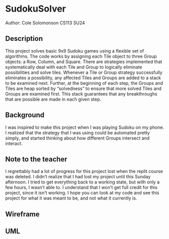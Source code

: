 # SudokuSolver
Author: Cole Solomonson
CS113 SU24

## Description
This project solves basic 9x9 Sudoku games using a flexible set of algorithms. The code works by assigning each Tile object to three Group objects: a Row, Column, and Square. There are strategies implemented that systematically deal with each Tile and Group to logically eliminate possibilities and solve tiles. Whenever a Tile or Group strategy successfully eliminates a possibility, any affected Tiles and Groups are added to a stack to be examined next. Further, at the beginning of each step, the Groups and Tiles are heap sorted by “solvedness” to ensure that more solved Tiles and Groups are examined first. This stack guarantees that any breakthroughs that are possible are made in each given step.
## Background
I was inspired to make this project when I was playing Sudoku on my phone. I realized that the strategy that I was using could be automated pretty simply, and started thinking about how different Groups intersect and interact. 
## Note to the teacher
I regrettably had a lot of progress for this project lost when the replit course was deleted. I didn’t realize that I had lost my project until this Sunday afternoon. I tried to get everything back to a working state, but with only a few hours, I wasn’t able to. I understand that I won’t get full credit for this project, since it isn’t working. I hope you can look at my code and see this project for what it was meant to be, and not what it currently is.  
## Wireframe
## UML
